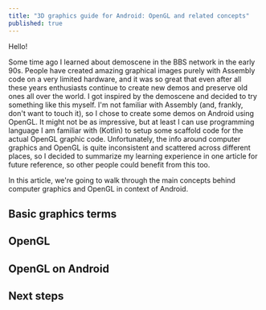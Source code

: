```yaml
---
title: "3D graphics guide for Android: OpenGL and related concepts"
published: true
---
```


Hello!

Some time ago I learned about demoscene in the BBS network in the early 90s. People have created amazing graphical images purely with Assembly code on a very limited hardware, and it was so great that even after all these years enthusiasts continue to create new demos and preserve old ones all over the world. I got inspired by the demoscene and decided to try something like this myself. I'm not familiar with Assembly (and, frankly, don't want to touch it), so I chose to create some demos on Android using OpenGL. It might not be as impressive, but at least I can use programming language I am familiar with (Kotlin) to setup some scaffold code for the actual OpenGL graphic code. Unfortunately, the info around computer graphics and OpenGL is quite inconsistent and scattered across different places, so I decided to summarize my learning experience in one article for future reference, so other people could benefit from this too.

In this article, we're going to walk through the main concepts behind computer graphics and OpenGL in context of Android.

## Basic graphics terms

## OpenGL

## OpenGL on Android

## Next steps

